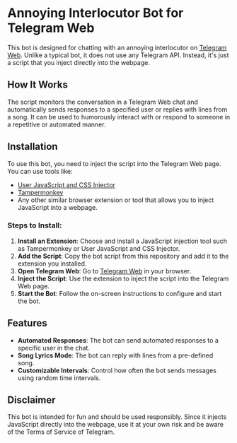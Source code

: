 # Annoying Interlocutor Bot for Telegram Web

This bot is designed for chatting with an annoying interlocutor on [Telegram Web](https://web.telegram.org/). Unlike a typical bot, it does not use any Telegram API. Instead, it's just a script that you inject directly into the webpage.

## How It Works

The script monitors the conversation in a Telegram Web chat and automatically sends responses to a specified user or replies with lines from a song. It can be used to humorously interact with or respond to someone in a repetitive or automated manner.

## Installation

To use this bot, you need to inject the script into the Telegram Web page. You can use tools like:

- [User JavaScript and CSS Injector](https://chromewebstore.google.com/detail/pkoacgokdfckfpndoffpifphamojphii)
- [Tampermonkey](https://www.tampermonkey.net/)
- Any other similar browser extension or tool that allows you to inject JavaScript into a webpage.

### Steps to Install:

1. **Install an Extension**: Choose and install a JavaScript injection tool such as Tampermonkey or User JavaScript and CSS Injector.
2. **Add the Script**: Copy the bot script from this repository and add it to the extension you installed.
3. **Open Telegram Web**: Go to [Telegram Web](https://web.telegram.org/) in your browser.
4. **Inject the Script**: Use the extension to inject the script into the Telegram Web page.
5. **Start the Bot**: Follow the on-screen instructions to configure and start the bot.

## Features

- **Automated Responses**: The bot can send automated responses to a specific user in the chat.
- **Song Lyrics Mode**: The bot can reply with lines from a pre-defined song.
- **Customizable Intervals**: Control how often the bot sends messages using random time intervals.

## Disclaimer

This bot is intended for fun and should be used responsibly. Since it injects JavaScript directly into the webpage, use it at your own risk and be aware of the Terms of Service of Telegram.
